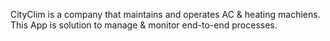 CityClim is a company that maintains and operates AC & heating machiens.
This App is solution to manage & monitor end-to-end processes.